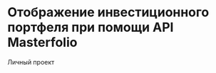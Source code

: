 Отображение инвестиционного портфеля при помощи API Masterfolio
===============================================================

Личный проект